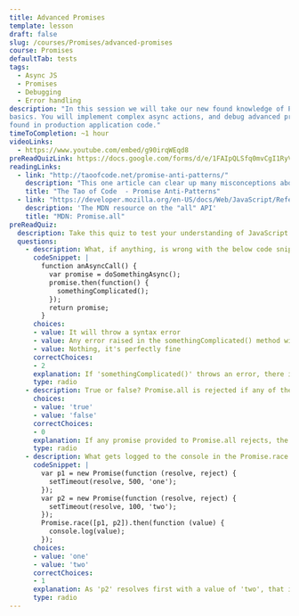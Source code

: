 ```yaml
---
title: Advanced Promises
template: lesson
draft: false
slug: /courses/Promises/advanced-promises
course: Promises
defaultTab: tests
tags:
  - Async JS
  - Promises
  - Debugging
  - Error handling
description: "In this session we will take our new found knowledge of Promises beyond the
basics. You will implement complex async actions, and debug advanced promise errors similar to those
found in production application code."
timeToCompletion: ~1 hour
videoLinks: 
  - https://www.youtube.com/embed/g90irqWEqd8
preReadQuizLink: https://docs.google.com/forms/d/e/1FAIpQLSfq0mvCgI1RyVObn6KM0Zij8GdR8YjPuLit5D8xfWGJ1KalrA/viewform
readingLinks: 
  - link: "http://taoofcode.net/promise-anti-patterns/"
    description: "This one article can clear up many misconceptions about how to utilize patterns for common tasks. It's a quick read and it's packed with practical advice. I would bookmark this."
    title: "The Tao of Code  - Promise Anti-Patterns"
  - link: "https://developer.mozilla.org/en-US/docs/Web/JavaScript/Reference/Global_Objects/Promise/all"
    description: 'The MDN resource on the "all" API'
    title: "MDN: Promise.all"
preReadQuiz:
  description: Take this quiz to test your understanding of JavaScript Promises (Advanced)!
  questions: 
    - description: What, if anything, is wrong with the below code snippet?
      codeSnippet: |
        function anAsyncCall() {
          var promise = doSomethingAsync();
          promise.then(function() {
            somethingComplicated();
          });
          return promise;
        }
      choices:
      - value: It will throw a syntax error
      - value: Any error raised in the somethingComplicated() method will not get caught.
      - value: Nothing, it's perfectly fine
      correctChoices: 
      - 2
      explanation: If 'somethingComplicated()' throws an error, there is no 'catch' statement on its containing promise that will 'catch' the error.
      type: radio
    - description: True or false? Promise.all is rejected if any of the elements are rejected.
      choices:
      - value: 'true'
      - value: 'false'
      correctChoices: 
      - 0
      explanation: If any promise provided to Promise.all rejects, the promise it returns will also be rejected.
      type: radio
    - description: What gets logged to the console in the Promise.race function?
      codeSnippet: |
        var p1 = new Promise(function (resolve, reject) {
          setTimeout(resolve, 500, 'one');
        }); 
        var p2 = new Promise(function (resolve, reject) {
          setTimeout(resolve, 100, 'two');
        }); 
        Promise.race([p1, p2]).then(function (value) {
          console.log(value);
        });
      choices:
      - value: 'one'
      - value: 'two'
      correctChoices: 
      - 1
      explanation: As 'p2' resolves first with a value of 'two', that is what Promise.race will resolve with.
      type: radio
---
```

